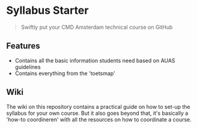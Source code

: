 # Syllabus Starter

>  Swiftly put your CMD Amsterdam technical course on GitHub 

## Features
* Contains all the basic information students need based on AUAS guidelines
* Contains everything from the 'toetsmap'

## Wiki
The wiki on this repository contains a practical guide on how to set-up the syllabus for your own course. But it also goes beyond that, it's basically a 'how-to coordineren' with all the resources on how to coordinate a course.
